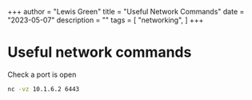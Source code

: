 +++
author = "Lewis Green"
title = "Useful Network Commands"
date = "2023-05-07"
description = ""
tags = [
    "networking",
]
+++

# Useful network commands

Check a port is open 

```bash
nc -vz 10.1.6.2 6443
```
